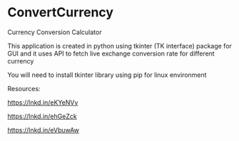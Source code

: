 # ConvertCurrency
Currency Conversion Calculator

This application is created in python using tkinter (TK interface) package for GUI and it uses API to fetch live exchange conversion rate for different currency

You will need to install tkinter library using pip for linux environment

Resources:

https://lnkd.in/eKYeNVv

https://lnkd.in/ehGeZck

https://lnkd.in/eVbuwAw
